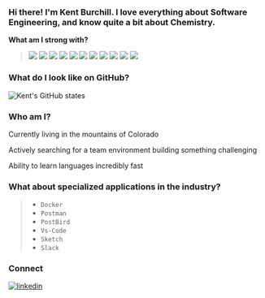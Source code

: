 ### Hi there! I'm Kent Burchill. I love everything about Software Engineering, and know quite a bit about Chemistry.


**What am I strong with?**

> <img src="https://img.shields.io/badge/JavaScript-F7DF1E?style=for-the-badge&logo=javascript&logoColor=black" />
> <img src="https://img.shields.io/badge/Python-3776AB?style=for-the-badge&logo=python&logoColor=white"/>
> <img src="https://img.shields.io/badge/React-20232A?style=for-the-badge&logo=react&logoColor=61DAFB" />
> <img src="https://img.shields.io/badge/Redux-593D88?style=for-the-badge&logo=redux&logoColor=white">
> <img src="https://img.shields.io/badge/Flask-000000?style=for-the-badge&logo=flask&logoColor=white">
> <img src="https://img.shields.io/badge/Node.js-43853D?style=for-the-badge&logo=node.js&logoColor=white"/>
> <img src="https://img.shields.io/badge/PostgreSQL-316192?style=for-the-badge&logo=postgresql&logoColor=white" />
> <img src="https://img.shields.io/badge/Express.js-000000?style=for-the-badge&logo=express&logoColor=white" />
> <img src="https://img.shields.io/badge/CSS-239120?&style=for-the-badge&logo=css3&logoColor=white">
> <img src="https://img.shields.io/badge/Bootstrap-563D7C?style=for-the-badge&logo=bootstrap&logoColor=white">
> <img src="https://img.shields.io/badge/jQuery-0769AD?style=for-the-badge&logo=jquery&logoColor=white">



### What do I look like on GitHub?

![Kent's GitHub states](https://github-readme-stats.vercel.app/api?username=kburchill&show_icons=true&theme=tokyonight)


### Who am I?
Currently living in the mountains of Colorado 

Actively searching for a team environment building something challenging

Ability to learn languages incredibly fast

### What about specialized applications in the industry?
> - `Docker`
> - `Postman`
> - `PostBird`
> - `Vs-Code`
> - `Sketch`
> - `Slack`

### Connect
<a href="https://www.linkedin.com/in/kent-burchill-1a340b1a9/" rel="nofollow">
<img src="https://camo.githubusercontent.com/5e3d78e5310a41c0667e07077cf93596229de398b154b83885dc068874ed5365/68747470733a2f2f696d672e736869656c64732e696f2f62616467652f6c696e6b6564696e2d2532333145373742352e7376673f267374796c653d666f722d7468652d6261646765266c6f676f3d6c696e6b6564696e266c6f676f436f6c6f723d7768697465" alt="linkedin" data-canonical-src="https://img.shields.io/badge/linkedin-%231E77B5.svg?&amp;style=for-the-badge&amp;logo=linkedin&amp;logoColor=white" style="max-width:100%;">
</a>
